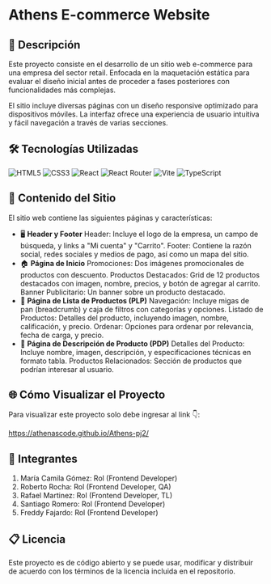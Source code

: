 # Athens E-commerce Website 

## 📄 Descripción
Este proyecto consiste en el desarrollo de un sitio web e-commerce para una empresa del sector retail. Enfocada en la maquetación estática para evaluar el diseño inicial antes de proceder a fases posteriores con funcionalidades más complejas.

El sitio incluye diversas páginas con un diseño responsive optimizado para dispositivos móviles. La interfaz ofrece una experiencia de usuario intuitiva y fácil navegación a través de varias secciones.

## 🛠️ Tecnologías Utilizadas
![HTML5](https://img.shields.io/badge/html5-%23E34F26.svg?style=for-the-badge&logo=html5&logoColor=white)
![CSS3](https://img.shields.io/badge/css3-%231572B6.svg?style=for-the-badge&logo=css3&logoColor=white)
![React](https://img.shields.io/badge/react-%2320232a.svg?style=for-the-badge&logo=react&logoColor=%2361DAFB)
![React Router](https://img.shields.io/badge/React_Router-CA4245?style=for-the-badge&logo=react-router&logoColor=white)
![Vite](https://img.shields.io/badge/vite-%23646CFF.svg?style=for-the-badge&logo=vite&logoColor=white)
![TypeScript](https://img.shields.io/badge/typescript-%23007ACC.svg?style=for-the-badge&logo=typescript&logoColor=white)

## 📑 Contenido del Sitio
El sitio web contiene las siguientes páginas y características:

- 🖥️ **Header y Footer**
Header: Incluye el logo de la empresa, un campo de búsqueda, y links a "Mi cuenta" y "Carrito".
Footer: Contiene la razón social, redes sociales y medios de pago, así como un mapa del sitio.
- 🏠 **Página de Inicio**
Promociones: Dos imágenes promocionales de productos con descuento.
Productos Destacados: Grid de 12 productos destacados con imagen, nombre, precios, y botón de agregar al carrito.
Banner Publicitario: Un banner sobre un producto destacado.
- 📃 **Página de Lista de Productos (PLP)**
Navegación: Incluye migas de pan (breadcrumb) y caja de filtros con categorías y opciones.
Listado de Productos: Detalles del producto, incluyendo imagen, nombre, calificación, y precio.
Ordenar: Opciones para ordenar por relevancia, fecha de carga, y precio.
- 📄 **Página de Descripción de Producto (PDP)**
Detalles del Producto: Incluye nombre, imagen, descripción, y especificaciones técnicas en formato tabla.
Productos Relacionados: Sección de productos que podrían interesar al usuario.


## 🌐 Cómo Visualizar el Proyecto
Para visualizar este proyecto solo debe ingresar al link 👇:

https://athenascode.github.io/Athens-pj2/

## 👥 Integrantes
1. María Camila Gómez: Rol (Frontend Developer)
2. Roberto Rocha: Rol (Frontend Developer, QA)
3. Rafael Martinez: Rol (Frontend Developer, TL)
4. Santiago Romero: Rol (Frontend Developer)
5. Freddy Fajardo: Rol (Frontend Developer)

## 📋 Licencia
Este proyecto es de código abierto y se puede usar, modificar y distribuir de acuerdo con los términos de la licencia incluida en el repositorio.
